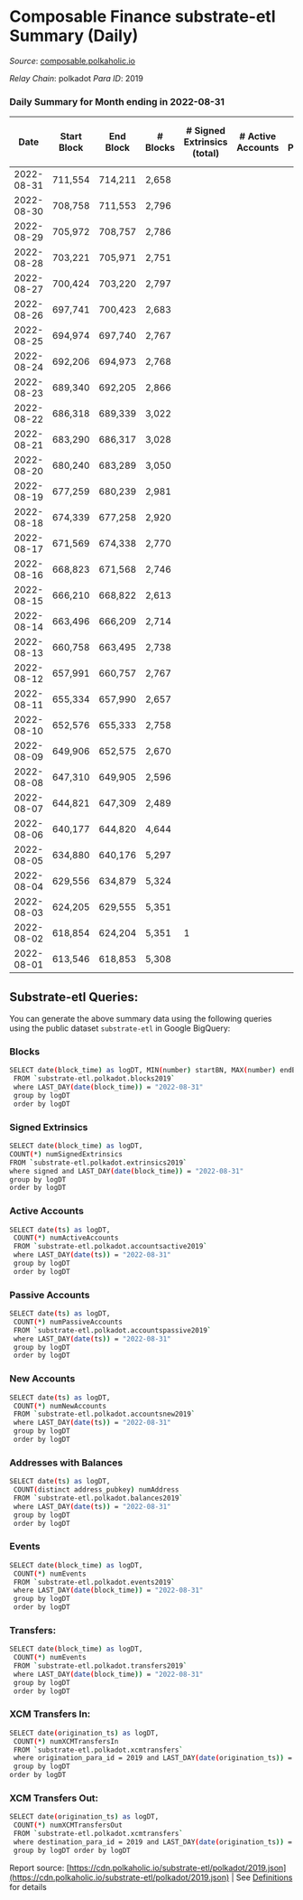 # Composable Finance substrate-etl Summary (Daily)

_Source_: [composable.polkaholic.io](https://composable.polkaholic.io)

*Relay Chain*: polkadot
*Para ID*: 2019



### Daily Summary for Month ending in 2022-08-31


| Date | Start Block | End Block | # Blocks | # Signed Extrinsics (total) | # Active Accounts | # Passive | # New | # Addresses with Balances | # Events | # Transfers | # XCM Transfers In | # XCM Transfers Out | Issues | 
| ---- | ----------- | --------- | -------- | --------------------------- | ----------------- | --------- | ----- | ------------------------- | -------- | ----------- | ------------------ | ------------------- | ------ |
| 2022-08-31 | 711,554 | 714,211 | 2,658 |  |  |  |  | 6 | 5,317 |   |   |   |  |
| 2022-08-30 | 708,758 | 711,553 | 2,796 |  |  |  |  | 6 | 5,594 |   |   |   |  |
| 2022-08-29 | 705,972 | 708,757 | 2,786 |  |  |  |  | 6 | 5,573 |   |   |   |  |
| 2022-08-28 | 703,221 | 705,971 | 2,751 |  |  |  |  | 6 | 5,507 |   |   |   |  |
| 2022-08-27 | 700,424 | 703,220 | 2,797 |  |  |  |  | 6 | 5,595 |   |   |   |  |
| 2022-08-26 | 697,741 | 700,423 | 2,683 |  |  |  |  | 6 | 5,368 |   |   |   |  |
| 2022-08-25 | 694,974 | 697,740 | 2,767 |  |  |  |  | 6 | 5,535 |   |   |   |  |
| 2022-08-24 | 692,206 | 694,973 | 2,768 |  |  |  |  | 6 | 5,538 |   |   |   |  |
| 2022-08-23 | 689,340 | 692,205 | 2,866 |  |  |  |  | 6 | 5,734 |   |   |   |  |
| 2022-08-22 | 686,318 | 689,339 | 3,022 |  |  |  |  | 6 | 6,045 |   |   |   |  |
| 2022-08-21 | 683,290 | 686,317 | 3,028 |  |  |  |  | 6 | 6,058 |   |   |   |  |
| 2022-08-20 | 680,240 | 683,289 | 3,050 |  |  |  |  | 6 | 6,102 |   |   |   |  |
| 2022-08-19 | 677,259 | 680,239 | 2,981 |  |  |  |  | 6 | 5,963 |   |   |   |  |
| 2022-08-18 | 674,339 | 677,258 | 2,920 |  |  |  |  | 6 | 5,842 |   |   |   |  |
| 2022-08-17 | 671,569 | 674,338 | 2,770 |  |  |  |  | 6 | 5,541 |   |   |   |  |
| 2022-08-16 | 668,823 | 671,568 | 2,746 |  |  |  |  | 6 | 5,494 |   |   |   |  |
| 2022-08-15 | 666,210 | 668,822 | 2,613 |  |  |  |  | 6 | 5,227 |   |   |   |  |
| 2022-08-14 | 663,496 | 666,209 | 2,714 |  |  |  |  | 6 | 5,430 |   |   |   |  |
| 2022-08-13 | 660,758 | 663,495 | 2,738 |  |  |  |  | 6 | 5,477 |   |   |   |  |
| 2022-08-12 | 657,991 | 660,757 | 2,767 |  |  |  |  | 6 | 5,536 |   |   |   |  |
| 2022-08-11 | 655,334 | 657,990 | 2,657 |  |  |  |  | 6 | 5,315 |   |   |   |  |
| 2022-08-10 | 652,576 | 655,333 | 2,758 |  |  |  |  | 6 | 5,521 |   |   |   |  |
| 2022-08-09 | 649,906 | 652,575 | 2,670 |  |  |  |  | 6 | 5,341 |   |   |   |  |
| 2022-08-08 | 647,310 | 649,905 | 2,596 |  |  |  |  | 6 | 5,194 |   |   |   |  |
| 2022-08-07 | 644,821 | 647,309 | 2,489 |  |  |  |  | 6 | 4,979 |   |   |   |  |
| 2022-08-06 | 640,177 | 644,820 | 4,644 |  |  |  |  | 6 | 9,291 |   |   |   |  |
| 2022-08-05 | 634,880 | 640,176 | 5,297 |  |  |  |  | 6 | 10,597 |   |   |   |  |
| 2022-08-04 | 629,556 | 634,879 | 5,324 |  |  |  |  | 6 | 10,651 |   |   |   |  |
| 2022-08-03 | 624,205 | 629,555 | 5,351 |  |  |  |  | 6 | 10,705 |   |   |   |  |
| 2022-08-02 | 618,854 | 624,204 | 5,351 | 1 |  |  |  | 6 | 10,711 |   |   |   |  |
| 2022-08-01 | 613,546 | 618,853 | 5,308 |  |  |  |  | 6 | 10,619 |   |   |   |  |

## Substrate-etl Queries:
You can generate the above summary data using the following queries using the public dataset `substrate-etl` in Google BigQuery:

### Blocks
```bash
SELECT date(block_time) as logDT, MIN(number) startBN, MAX(number) endBN, COUNT(*) numBlocks 
 FROM `substrate-etl.polkadot.blocks2019`  
 where LAST_DAY(date(block_time)) = "2022-08-31" 
 group by logDT 
 order by logDT
```

### Signed Extrinsics
```bash
SELECT date(block_time) as logDT, 
COUNT(*) numSignedExtrinsics 
FROM `substrate-etl.polkadot.extrinsics2019`  
where signed and LAST_DAY(date(block_time)) = "2022-08-31" 
group by logDT 
order by logDT
```

### Active Accounts
```bash
SELECT date(ts) as logDT, 
 COUNT(*) numActiveAccounts 
 FROM `substrate-etl.polkadot.accountsactive2019` 
 where LAST_DAY(date(ts)) = "2022-08-31" 
 group by logDT 
 order by logDT
```

### Passive Accounts
```bash
SELECT date(ts) as logDT, 
 COUNT(*) numPassiveAccounts 
 FROM `substrate-etl.polkadot.accountspassive2019` 
 where LAST_DAY(date(ts)) = "2022-08-31" 
 group by logDT 
 order by logDT
```

### New Accounts
```bash
SELECT date(ts) as logDT, 
 COUNT(*) numNewAccounts 
 FROM `substrate-etl.polkadot.accountsnew2019` 
 where LAST_DAY(date(ts)) = "2022-08-31" 
 group by logDT
 order by logDT
```

### Addresses with Balances
```bash
SELECT date(ts) as logDT,
 COUNT(distinct address_pubkey) numAddress 
 FROM `substrate-etl.polkadot.balances2019` 
 where LAST_DAY(date(ts)) = "2022-08-31" 
 group by logDT 
 order by logDT
```

### Events
```bash
SELECT date(block_time) as logDT, 
 COUNT(*) numEvents 
 FROM `substrate-etl.polkadot.events2019` 
 where LAST_DAY(date(block_time)) = "2022-08-31" 
 group by logDT 
 order by logDT
```

### Transfers:
```bash
SELECT date(block_time) as logDT, 
 COUNT(*) numEvents 
 FROM `substrate-etl.polkadot.transfers2019` 
 where LAST_DAY(date(block_time)) = "2022-08-31" 
 group by logDT 
 order by logDT
```

### XCM Transfers In:
```bash
SELECT date(origination_ts) as logDT, 
 COUNT(*) numXCMTransfersIn 
 FROM `substrate-etl.polkadot.xcmtransfers` 
 where origination_para_id = 2019 and LAST_DAY(date(origination_ts)) = "2022-08-31" 
 group by logDT 
order by logDT
```

### XCM Transfers Out:
```bash
SELECT date(origination_ts) as logDT, 
 COUNT(*) numXCMTransfersOut 
 FROM `substrate-etl.polkadot.xcmtransfers` 
 where destination_para_id = 2019 and LAST_DAY(date(origination_ts)) = "2022-08-31" 
 group by logDT order by logDT
```


Report source: [https://cdn.polkaholic.io/substrate-etl/polkadot/2019.json](https://cdn.polkaholic.io/substrate-etl/polkadot/2019.json) | See [Definitions](/DEFINITIONS.md) for details
